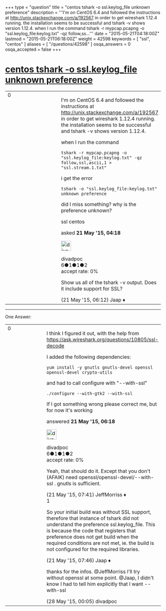 +++
type = "question"
title = "centos tshark -o ssl.keylog_file unknown preference"
description = '''I&#x27;m on CentOS 6.4 and followed the instructions at http://unix.stackexchange.com/a/192567 in order to get wireshark 1.12.4 running. the installation seems to be successful and tshark -v shows version 1.12.4. when I run the command tshark -r mypcap.pcapng -o &quot;ssl.keylog_file:keylog.txt&quot; -qz follow,ss...'''
date = "2015-05-21T04:18:00Z"
lastmod = "2015-05-21T06:18:00Z"
weight = 42598
keywords = [ "ssl", "centos" ]
aliases = [ "/questions/42598" ]
osqa_answers = 0
osqa_accepted = false
+++

<div class="headNormal">

# [centos tshark -o ssl.keylog\_file unknown preference](/questions/42598/centos-tshark-o-sslkeylog_file-unknown-preference)

</div>

<div id="main-body">

<div id="askform">

<table id="question-table" style="width:100%;"><colgroup><col style="width: 50%" /><col style="width: 50%" /></colgroup><tbody><tr class="odd"><td style="width: 30px; vertical-align: top"><div class="vote-buttons"><div id="post-42598-score" class="post-score" title="current number of votes">0</div><div id="favorite-count" class="favorite-count"></div></div></td><td><div id="item-right"><div class="question-body"><p>I'm on CentOS 6.4 and followed the instructions at <a href="http://unix.stackexchange.com/a/192567">http://unix.stackexchange.com/a/192567</a> in order to get wireshark 1.12.4 running. the installation seems to be successful and tshark -v shows version 1.12.4.</p><p>when I run the command</p><pre><code>tshark -r mypcap.pcapng -o &quot;ssl.keylog_file:keylog.txt&quot; -qz follow,ssl,ascii,1 &gt; &quot;ssl.stream.1.txt&quot;</code></pre><p>i get the error</p><pre><code>tshark -o &quot;ssl.keylog_file:keylog.txt&quot; unknown preference</code></pre><p>did I miss something? why is the preference unknown?</p></div><div id="question-tags" class="tags-container tags">ssl centos</div><div id="question-controls" class="post-controls"></div><div class="post-update-info-container"><div class="post-update-info post-update-info-user"><p>asked <strong>21 May '15, 04:18</strong></p><img src="https://secure.gravatar.com/avatar/47ec8baf3c5b06ac0aa861705428d6c4?s=32&amp;d=identicon&amp;r=g" class="gravatar" width="32" height="32" alt="divadpoc&#39;s gravatar image" /><p>divadpoc<br />
<span class="score" title="6 reputation points">6</span><span title="1 badges"><span class="badge1">●</span><span class="badgecount">1</span></span><span title="1 badges"><span class="silver">●</span><span class="badgecount">1</span></span><span title="2 badges"><span class="bronze">●</span><span class="badgecount">2</span></span><br />
<span class="accept_rate" title="Rate of the user&#39;s accepted answers">accept rate:</span> <span title="divadpoc has no accepted answers">0%</span></p></div></div><div id="comments-container-42598" class="comments-container"><span id="42600"></span><div id="comment-42600" class="comment"><div id="post-42600-score" class="comment-score"></div><div class="comment-text"><p>Show us all of the tshark -v output. Does it include support for SSL?</p></div><div id="comment-42600-info" class="comment-info"><span class="comment-age">(21 May '15, 06:12)</span> Jaap ♦</div></div></div><div id="comment-tools-42598" class="comment-tools"></div><div class="clear"></div><div id="comment-42598-form-container" class="comment-form-container"></div><div class="clear"></div></div></td></tr></tbody></table>

------------------------------------------------------------------------

<div class="tabBar">

<span id="sort-top"></span>

<div class="headQuestions">

One Answer:

</div>

</div>

<span id="42601"></span>

<div id="answer-container-42601" class="answer answered-by-owner">

<table style="width:100%;"><colgroup><col style="width: 50%" /><col style="width: 50%" /></colgroup><tbody><tr class="odd"><td style="width: 30px; vertical-align: top"><div class="vote-buttons"><div id="post-42601-score" class="post-score" title="current number of votes">0</div></div></td><td><div class="item-right"><div class="answer-body"><p>I think I figured it out, with the help from <a href="https://ask.wireshark.org/questions/10805/ssl-decode">https://ask.wireshark.org/questions/10805/ssl-decode</a></p><p>I added the following dependencies:</p><pre><code>yum install -y gnutls gnutls-devel openssl openssl-devel crypto-utils</code></pre><p>and had to call configure with "--with-ssl"</p><pre><code>./configure --with-gtk2 --with-ssl</code></pre><p>If I got something wrong please correct me, but for now it's working</p></div><div class="answer-controls post-controls"></div><div class="post-update-info-container"><div class="post-update-info post-update-info-user"><p>answered <strong>21 May '15, 06:18</strong></p><img src="https://secure.gravatar.com/avatar/47ec8baf3c5b06ac0aa861705428d6c4?s=32&amp;d=identicon&amp;r=g" class="gravatar" width="32" height="32" alt="divadpoc&#39;s gravatar image" /><p>divadpoc<br />
<span class="score" title="6 reputation points">6</span><span title="1 badges"><span class="badge1">●</span><span class="badgecount">1</span></span><span title="1 badges"><span class="silver">●</span><span class="badgecount">1</span></span><span title="2 badges"><span class="bronze">●</span><span class="badgecount">2</span></span><br />
<span class="accept_rate" title="Rate of the user&#39;s accepted answers">accept rate:</span> <span title="divadpoc has no accepted answers">0%</span></p></div></div><div id="comments-container-42601" class="comments-container"><span id="42602"></span><div id="comment-42602" class="comment"><div id="post-42602-score" class="comment-score"></div><div class="comment-text"><p>Yeah, that should do it. Except that you don't (AFAIK) need openssl/openssl-devel/--with-ssl . gnutls is sufficient.</p></div><div id="comment-42602-info" class="comment-info"><span class="comment-age">(21 May '15, 07:41)</span> JeffMorriss ♦</div></div><span id="42603"></span><div id="comment-42603" class="comment"><div id="post-42603-score" class="comment-score">1</div><div class="comment-text"><p>So your initial build was without SSL support, therefore that instance of tshark did not understand the preference ssl.keylog_file. This is because the code that registers that preference does not get build when the required conditions are not met, ie. the build is not configured for the required libraries.</p></div><div id="comment-42603-info" class="comment-info"><span class="comment-age">(21 May '15, 07:46)</span> Jaap ♦</div></div><span id="42716"></span><div id="comment-42716" class="comment"><div id="post-42716-score" class="comment-score"></div><div class="comment-text"><p>thanks for the infos. @JeffMorriss I'll try without openssl at some point. @Jaap, I didn't know I had to tell him explicitly that I want --with-ssl</p></div><div id="comment-42716-info" class="comment-info"><span class="comment-age">(28 May '15, 00:05)</span> divadpoc</div></div></div><div id="comment-tools-42601" class="comment-tools"></div><div class="clear"></div><div id="comment-42601-form-container" class="comment-form-container"></div><div class="clear"></div></div></td></tr></tbody></table>

</div>

<div class="paginator-container-left">

</div>

</div>

</div>

